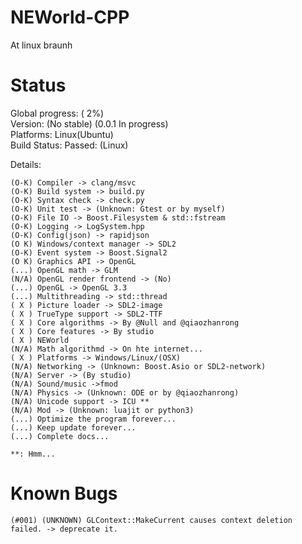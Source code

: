 # NEWorld-CPP
At linux braunh  

# Status
Global progress: (  2%)  
Version: (No stable) (0.0.1 In progress)  
Platforms: Linux(Ubuntu)  
Build Status: Passed: (Linux)   

Details:
```
(O-K) Compiler -> clang/msvc
(O-K) Build system -> build.py
(O-K) Syntax check -> check.py
(O-K) Unit test -> (Unknown: Gtest or by myself)
(O-K) File IO -> Boost.Filesystem & std::fstream
(O-K) Logging -> LogSystem.hpp
(O-K) Config(json) -> rapidjson
(O K) Windows/context manager -> SDL2
(O-K) Event system -> Boost.Signal2
(O K) Graphics API -> OpenGL
(...) OpenGL math -> GLM
(N/A) OpenGL render frontend -> (No)
(...) OpenGL -> OpenGL 3.3
(...) Multithreading -> std::thread
( X ) Picture loader -> SDL2-image
( X ) TrueType support -> SDL2-TTF
( X ) Core algorithms -> By @Null and @qiaozhanrong
( X ) Core features -> By studio  
( X ) NEWorld  
(N/A) Math algorithmd -> On hte internet...
( X ) Platforms -> Windows/Linux/(OSX)
(N/A) Networking -> (Unknown: Boost.Asio or SDL2-network)
(N/A) Server -> (By studio)
(N/A) Sound/music ->fmod
(N/A) Physics -> (Unknown: ODE or by @qiaozhanrong)
(N/A) Unicode support -> ICU **
(N/A) Mod -> (Unknown: luajit or python3)
(...) Optimize the program forever...
(...) Keep update forever...
(...) Complete docs...

**: Hmm... 
```

# Known Bugs
```
(#001) (UNKNOWN) GLContext::MakeCurrent causes context deletion failed. -> deprecate it.  
```
